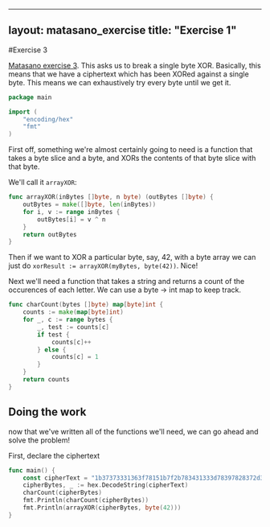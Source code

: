
---
layout: matasano_exercise
title: "Exercise 1"
---

#Exercise 3

[Matasano exercise 3](http://cryptopals.com/sets/1/challenges/3/). This asks
us to break a single byte XOR. Basically, this means that we have a
ciphertext which has been XORed against a single byte. This means we
can exhaustively try every byte until we get it.

```go
package main

import (
	"encoding/hex"
	"fmt"
)
```


First off, something we're almost certainly going to need is a function
that takes a byte slice and a byte, and XORs the contents of that byte slice
with that byte.

We'll call it `arrayXOR`:

```go
func arrayXOR(inBytes []byte, n byte) (outBytes []byte) {
	outBytes = make([]byte, len(inBytes))
	for i, v := range inBytes {
		outBytes[i] = v ^ n
	}
	return outBytes
}
```


Then if we want to XOR a particular byte, say, 42, with a byte array we can
just do `xorResult := arrayXOR(myBytes, byte(42))`. Nice!

Next we'll need a function that takes a string and returns a count
of the occurences of each letter.
We can use a byte -> int map to keep track.

```go
func charCount(bytes []byte) map[byte]int {
	counts := make(map[byte]int)
	for _, c := range bytes {
		_, test := counts[c]
		if test {
			counts[c]++
		} else {
			counts[c] = 1
		}
	}
	return counts
}
```

 ## Doing the work

 now that we've written all of the functions we'll need, we can go ahead
 and solve the problem!

 First, declare the ciphertext


```go
func main() {
	const cipherText = "1b37373331363f78151b7f2b783431333d78397828372d363c78373e783a393b3736"
	cipherBytes, _ := hex.DecodeString(cipherText)
	charCount(cipherBytes)
	fmt.Println(charCount(cipherBytes))
	fmt.Println(arrayXOR(cipherBytes, byte(42)))
}
```
